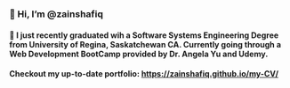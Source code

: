 ### 👋 Hi, I’m @zainshafiq

#### 🌱 I just recently graduated wih a Software Systems Engineering Degree from University of Regina, Saskatchewan CA. Currently going through a Web Development BootCamp provided by Dr. Angela Yu and Udemy.

#### Checkout my up-to-date portfolio: https://zainshafiq.github.io/my-CV/




<!---
zainshafiq/zainshafiq is a ✨ special ✨ repository because its `README.md` (this file) appears on your GitHub profile.
You can click the Preview link to take a look at your changes.
--->
